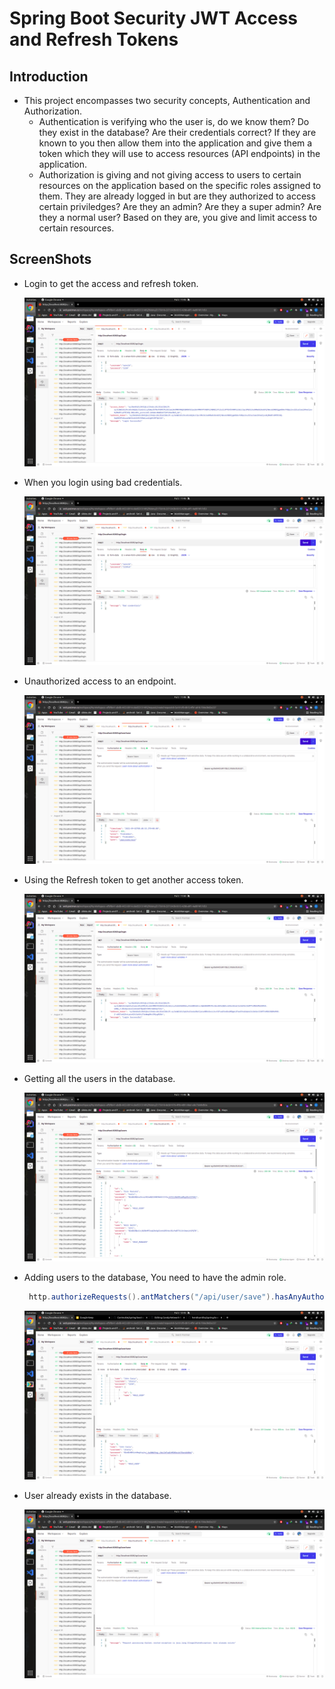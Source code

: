 # Spring Boot Security JWT Access and Refresh Tokens

## Introduction

- This project encompasses two security concepts, Authentication and Authorization.
    - Authentication is verifying who the user is, do we know them? Do they exist in the database? Are their credentials correct? If they are known to you then allow them into the application and give them a token which they will use to access resources (API endpoints) in the application.
    - Authorization is giving and not giving access to users to certain resources on the application based on the specific roles assigned to them. They are already logged in but are they authorized to access certain priviledges? Are they an admin? Are they a super admin? Are they a normal user? Based on they are, you give and limit access to certain resources.

## ScreenShots
   - Login to get the access and refresh token.

      <img src="https://github.com/Carrieukie/spring-boot-security-JWT-Access-and-Refresh-Tokens/blob/main/assets/login.png"/>
      
   - When you login using bad credentials.

      <img src="https://github.com/Carrieukie/spring-boot-security-JWT-Access-and-Refresh-Tokens/blob/main/assets/badcredentials.png" />
   
   - Unauthorized access to an endpoint.

      <img src="https://github.com/Carrieukie/spring-boot-security-JWT-Access-and-Refresh-Tokens/blob/main/assets/notAdmin.png" />
   
   - Using the Refresh token to get another access token.

      <img src="https://github.com/Carrieukie/spring-boot-security-JWT-Access-and-Refresh-Tokens/blob/main/assets/refreshtoken.png" />
 
   - Getting all the users in the database.

      <img src="https://github.com/Carrieukie/spring-boot-security-JWT-Access-and-Refresh-Tokens/blob/main/assets/allusers.png" />
   
   - Adding users to the database, You need to have the admin role.
       
       ```java
        http.authorizeRequests().antMatchers("/api/user/save").hasAnyAuthority("ROLE_ADMIN")
       ```
   
      <img src="https://github.com/Carrieukie/spring-boot-security-JWT-Access-and-Refresh-Tokens/blob/main/assets/addMember.png" />

   - User already exists in the database.
    
      <img src="https://github.com/Carrieukie/spring-boot-security-JWT-Access-and-Refresh-Tokens/blob/main/assets/useralredyExists.png"/>
  
